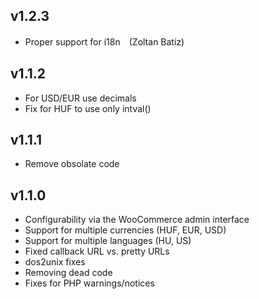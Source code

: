 ## v1.2.3

* Proper support for i18n　(Zoltan Batiz)

## v1.1.2

* For USD/EUR use decimals
* Fix for HUF to use only intval()

## v1.1.1

* Remove obsolate code

## v1.1.0

* Configurability via the WooCommerce admin interface
* Support for multiple currencies (HUF, EUR, USD)
* Support for multiple languages (HU, US)
* Fixed callback URL vs. pretty URLs
* dos2unix fixes
* Removing dead code
* Fixes for PHP warnings/notices
